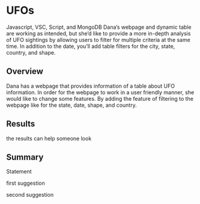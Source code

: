 # UFOs
Javascript, VSC, Script, and MongoDB
Dana’s webpage and dynamic table are working as intended, but she’d like to provide a more in-depth analysis of UFO sightings by allowing users to filter for multiple criteria at the same time. In addition to the date, you’ll add table filters for the city, state, country, and shape.

## Overview
Dana has a webpage that provides information of a table about UFO information. In order for the webpage to work in a user friendly manner, she would like to change some features. By adding the feature of filtering to the webpage like for the state, date, shape, and country.


## Results
the results can help someone look


## Summary
Statement

first suggestion

second suggestion
